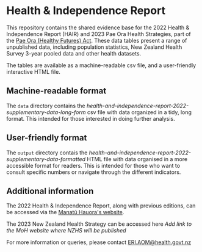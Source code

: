 # Health & Independence Report

This repository contains the shared evidence base for the 2022 Health & Independence Report (HAIR) and 2023 Pae Ora Health Strategies, part of the [Pae Ora (Healthy Futures) Act](https://www.legislation.govt.nz/act/public/2022/0030/latest/versions.aspx). These data tables present a range of unpublished data, including population statistics, New Zealand Health Survey 3-year pooled data and other health datasets.

The tables are available as a machine-readable csv file, and a user-friendly interactive HTML file.

## Machine-readable format

The `data` directory contains the _health-and-independence-report-2022-supplementary-data-long-form_ csv file with data organized in a tidy, long format. This intended for those interested in doing further analysis.

## User-friendly format

The `output` directory contais the _health-and-independence-report-2022-supplementary-data-formatted_ HTML file with data organised in a more accessible format for readers. This is intended for those who want to consult specific numbers or navigate through the different indicators.

## Additional information

The 2022 Health & Independence Report, along with previous editions, can be accessed via the [Manatū Hauora's website](https://www.health.govt.nz/about-ministry/corporate-publications/health-and-independence-reports).

The 2023 New Zealand Health Strategy can be accessed here *Add link to the MoH website where NZHS will be published*

For more information or queries, please contact ERI.AOM@health.govt.nz
